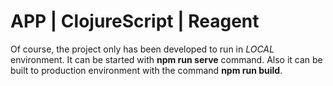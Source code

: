 # APP | ClojureScript | Reagent

Of course, the project only has been developed to run in _LOCAL_ environment. It can be started with **npm run serve** command. Also it can be built to production environment with the command **npm run build**.
